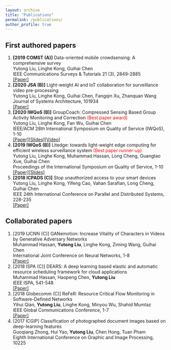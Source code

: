 ```yaml
---
layout: archive
title: "Publications"
permalink: /publications/
author_profile: true
---
```


First authored papers
------
1. **\[2019 COMST (A)\]** Data-oriented mobile crowdsensing: A comprehensive survey   
Yutong Liu, Linghe Kong, Guihai Chen  
IEEE Communications Surveys & Tutorials 21 (3), 2849-2885    
[\[Paper\]](https://isabelleliu630.github.io/files/comst.pdf)
2. **\[2020 JSA (B)\]** Light-weight AI and IoT collaboration for surveillance video pre-processing    
Yutong Liu, Linghe Kong, Guihai Chen, Fangqin Xu, Zhanquan Wang    
Journal of Systems Architecture, 101934    
[\[Paper\]](https://isabelleliu630.github.io/files/jsa.pdf)
3. **\[2020 IWQoS (B)\]** GroupCoach: Compressed Sensing Based Group Activity Monitoring and Correction <font color=red>(Best paper award)  </font>  
Yutong Liu, Linghe Kong, Fan Wu, Guihai Chen   
IEEE/ACM 28th International Symposium on Quality of Service (IWQoS), 1-10  
[\[Paper\]](https://isabelleliu630.github.io/isabelleliu.github.io/files/GroupCoach.pdf)[\[Slides\]](https://isabelleliu630.github.io/files/GroupCoach_PPT.pdf)[\[Video\]](https://isabelleliu630.github.io/files/GroupCoach_video.mp4)
4. **\[2019 IWQoS (B)\]** Litedge: towards light-weight edge computing for efficient wireless surveillance system <font color=red>(Best paper runner-up)  </font>  
Yutong Liu, Linghe Kong, Muhammad Hassan, Long Cheng, Guangtao Xue, Guihai Chen  
Proceedings of the International Symposium on Quality of Service, 1-10   
[\[Paper\]](https://isabelleliu630.github.io/files/IWQoS2019.pdf)[\[Slides\]](https://isabelleliu630.github.io/files/litedge_PPT.pdf)
5. **\[2018 ICPADS (C)\]** Stop unauthorized access to your smart devices     
Yutong Liu, Linghe Kong, Yifeng Cao, Vahan Sarafian, Long Cheng, Guihai Chen  
IEEE 24th International Conference on Parallel and Distributed Systems, 228-235  
[\[Paper\]](https://isabelleliu630.github.io/files/icpads.pdf)

Collaborated papers
------
1. \[2019 IJCNN (C)\] GANemotion: Increase Vitality of Characters in Videos by Generative Adversary Networks   
Muhammad Hassan, **Yutong Liu**, Linghe Kong, Ziming Wang, Guihai Chen  
International Joint Conference on Neural Networks, 1-8    
[\[Paper\]](https://isabelleliu630.github.io/files/ijcnn.pdf)
2. \[2018 ISPA (C)\] DEARS: A deep learning based elastic and automatic resource scheduling framework for cloud applications     
Muhammad Hassan, Haopeng Chen, **Yutong Liu**    
IEEE ISPA, 541-548  
[\[Paper\]](https://isabelleliu630.github.io/files/ispa.pdf)
3. \[2018 Globecomm (C)\] ReFeR: Resource Critical Flow Monitoring in Software-Defined Networks    
Yihui Qian, **Yutong Liu**, Linghe Kong, Minyou Wu, Shahid Mumtaz    
IEEE Global Communications Conference, 1-7   
[\[Paper\]](https://isabelleliu630.github.io/files/globecomm.pdf)
4. \[2017 ICGIP\] Classification of photographed document images based on deep-learning features    
Guoqiang Zhong, Hui Yao, **Yutong Liu**, Chen Hong, Tuan Pham   
Eighth International Conference on Graphic and Image Processing, 10225


